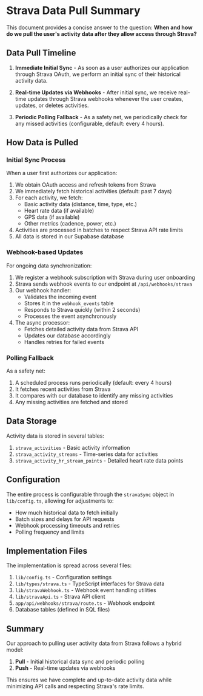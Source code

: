 # Strava Data Pull Summary

This document provides a concise answer to the question: **When and how do we pull the user's activity data after they allow access through Strava?**

## Data Pull Timeline

1. **Immediate Initial Sync** - As soon as a user authorizes our application through Strava OAuth, we perform an initial sync of their historical activity data.

2. **Real-time Updates via Webhooks** - After initial sync, we receive real-time updates through Strava webhooks whenever the user creates, updates, or deletes activities.

3. **Periodic Polling Fallback** - As a safety net, we periodically check for any missed activities (configurable, default: every 4 hours).

## How Data is Pulled

### Initial Sync Process

When a user first authorizes our application:

1. We obtain OAuth access and refresh tokens from Strava
2. We immediately fetch historical activities (default: past 7 days)
3. For each activity, we fetch:
   - Basic activity data (distance, time, type, etc.)
   - Heart rate data (if available)
   - GPS data (if available)
   - Other metrics (cadence, power, etc.)
4. Activities are processed in batches to respect Strava API rate limits
5. All data is stored in our Supabase database

### Webhook-based Updates

For ongoing data synchronization:

1. We register a webhook subscription with Strava during user onboarding
2. Strava sends webhook events to our endpoint at `/api/webhooks/strava`
3. Our webhook handler:
   - Validates the incoming event
   - Stores it in the `webhook_events` table
   - Responds to Strava quickly (within 2 seconds)
   - Processes the event asynchronously
4. The async processor:
   - Fetches detailed activity data from Strava API
   - Updates our database accordingly
   - Handles retries for failed events

### Polling Fallback

As a safety net:

1. A scheduled process runs periodically (default: every 4 hours)
2. It fetches recent activities from Strava
3. It compares with our database to identify any missing activities
4. Any missing activities are fetched and stored

## Data Storage

Activity data is stored in several tables:

1. `strava_activities` - Basic activity information
2. `strava_activity_streams` - Time-series data for activities
3. `strava_activity_hr_stream_points` - Detailed heart rate data points

## Configuration

The entire process is configurable through the `stravaSync` object in `lib/config.ts`, allowing for adjustments to:

- How much historical data to fetch initially
- Batch sizes and delays for API requests
- Webhook processing timeouts and retries
- Polling frequency and limits

## Implementation Files

The implementation is spread across several files:

1. `lib/config.ts` - Configuration settings
2. `lib/types/strava.ts` - TypeScript interfaces for Strava data
3. `lib/stravaWebhook.ts` - Webhook event handling utilities
4. `lib/stravaApi.ts` - Strava API client
5. `app/api/webhooks/strava/route.ts` - Webhook endpoint
6. Database tables (defined in SQL files)

## Summary

Our approach to pulling user activity data from Strava follows a hybrid model:

1. **Pull** - Initial historical data sync and periodic polling
2. **Push** - Real-time updates via webhooks

This ensures we have complete and up-to-date activity data while minimizing API calls and respecting Strava's rate limits.